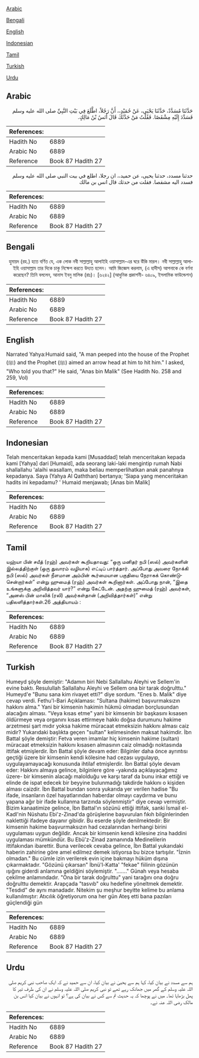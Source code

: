 [Arabic](#arabic)

[Bengali](#bengali)

[English](#english)

[Indonesian](#indonesian)

[Tamil](#tamil)

[Turkish](#turkish)

[Urdu](#urdu)

## Arabic


<div dir="rtl" lang="ar" style={{fontSize:'larger',backgroundColor:'#f8f9fa',padding:20}}>
حَدَّثَنَا مُسَدَّدٌ، حَدَّثَنَا يَحْيَى، عَنْ حُمَيْدٍ،، أَنَّ رَجُلاً، اطَّلَعَ فِي بَيْتِ النَّبِيِّ صلى الله عليه وسلم فَسَدَّدَ إِلَيْهِ مِشْقَصًا‏.‏ فَقُلْتُ مَنْ حَدَّثَكَ قَالَ أَنَسُ بْنُ مَالِكٍ‏.‏
</div>
<div style={{backgroundColor:'#f8f9fa',padding:20, marginBottom: 10}}><table> <thead> <tr> <th>References:</th> <th></th> </tr> </thead> <tbody><tr><td>Hadith No</td><td>6889</td></tr><tr><td>Arabic No</td><td>6889</td></tr><tr><td>Reference</td><td>Book 87 Hadith 27</td></tr></tbody></table></div>


<div dir="rtl" lang="ar" style={{fontSize:'larger',backgroundColor:'#f8f9fa',padding:20}}>
حدثنا مسدد، حدثنا يحيى، عن حميد،، ان رجلا، اطلع في بيت النبي صلى الله عليه وسلم فسدد اليه مشقصا. فقلت من حدثك قال انس بن مالك
</div>
<div style={{backgroundColor:'#f8f9fa',padding:20, marginBottom: 10}}><table> <thead> <tr> <th>References:</th> <th></th> </tr> </thead> <tbody><tr><td>Hadith No</td><td>6889</td></tr><tr><td>Arabic No</td><td>6889</td></tr><tr><td>Reference</td><td>Book 87 Hadith 27</td></tr></tbody></table></div>

## Bengali


<div dir="rtl" lang="bn" style={{fontSize:'larger',backgroundColor:'#f8f9fa',padding:20}}>
হুমায়দ (রহ.) হতে বর্ণিত যে, এক লোক নবী সাল্লাল্লাহু আলাইহি ওয়াসাল্লাম-এর ঘরে উঁকি মারল। নবী সাল্লাল্লাহু আলাইহি ওয়াসাল্লাম তার দিকে চাকু নিক্ষেপ করতে উদ্যত হলেন। আমি জিজ্ঞেস করলাম, (এ হাদীস) আপনাকে কে বর্ণনা করেছেন? তিনি বললেন, আনাস ইবনু মালিক (রাঃ)। [৬২৪২] (আধুনিক প্রকাশনী- ৬৪০৯, ইসলামিক ফাউন্ডেশন)
</div>
<div style={{backgroundColor:'#f8f9fa',padding:20, marginBottom: 10}}><table> <thead> <tr> <th>References:</th> <th></th> </tr> </thead> <tbody><tr><td>Hadith No</td><td>6889</td></tr><tr><td>Arabic No</td><td>6889</td></tr><tr><td>Reference</td><td>Book 87 Hadith 27</td></tr></tbody></table></div>

## English


<div dir="ltr" lang="en" style={{fontSize:'larger',backgroundColor:'#f8f9fa',padding:20}}>
Narrated Yahya:Humaid said, "A man peeped into the house of the Prophet (ﷺ) and the Prophet (ﷺ) aimed an arrow head at him to hit him." I asked, "Who told you that?" He said, "Anas bin Malik" (See Hadith No. 258 and 259, Vol)
</div>
<div style={{backgroundColor:'#f8f9fa',padding:20, marginBottom: 10}}><table> <thead> <tr> <th>References:</th> <th></th> </tr> </thead> <tbody><tr><td>Hadith No</td><td>6889</td></tr><tr><td>Arabic No</td><td>6889</td></tr><tr><td>Reference</td><td>Book 87 Hadith 27</td></tr></tbody></table></div>

## Indonesian


<div dir="ltr" lang="id" style={{fontSize:'larger',backgroundColor:'#f8f9fa',padding:20}}>
Telah menceritakan kepada kami [Musaddad] telah menceritakan kepada kami [Yahya] dari [Humaid], ada seorang laki-laki mengintip rumah Nabi shallallahu 'alaihi wasallam, maka beliau memperlihatkan anak panahnya kepadanya. Saya (Yahya Al Qaththan) bertanya; 'Siapa yang menceritakan hadits ini kepadamu? ' Humaid menjawab; [Anas bin Malik]
</div>
<div style={{backgroundColor:'#f8f9fa',padding:20, marginBottom: 10}}><table> <thead> <tr> <th>References:</th> <th></th> </tr> </thead> <tbody><tr><td>Hadith No</td><td>6889</td></tr><tr><td>Arabic No</td><td>6889</td></tr><tr><td>Reference</td><td>Book 87 Hadith 27</td></tr></tbody></table></div>

## Tamil


<div dir="ltr" lang="ta" style={{fontSize:'larger',backgroundColor:'#f8f9fa',padding:20}}>
யஹ்யா பின் சயீத் (ரஹ்) அவர்கள் கூறியதாவது: “ஒரு மனிதர் நபி (ஸல்) அவர்களின் இல்லத்திற்குள் (ஒரு துவாரம் வழியாக) எட்டிப் பார்த்தார். அப்போது அவரை நோக்கி நபி (ஸல்) அவர்கள் நீளமான அம்பின் கூர்மையான பகுதியை நேராகக் கொண்டுசென்றார்கள்” என்று ஹுமைத் (ரஹ்) அவர்கள் கூறினார்கள். அப்போது நான், “இதை உங்களுக்கு அறிவித்தவர் யார்?” என்று கேட்டேன். அதற்கு ஹுமைத் (ரஹ்) அவர்கள், “அனஸ் பின் மாலிக் (ரலி) அவர்கள்தான் (அறிவித்தார்கள்)” என்று பதிலளித்தார்கள்.26 அத்தியாயம் :
</div>
<div style={{backgroundColor:'#f8f9fa',padding:20, marginBottom: 10}}><table> <thead> <tr> <th>References:</th> <th></th> </tr> </thead> <tbody><tr><td>Hadith No</td><td>6889</td></tr><tr><td>Arabic No</td><td>6889</td></tr><tr><td>Reference</td><td>Book 87 Hadith 27</td></tr></tbody></table></div>

## Turkish


<div dir="ltr" lang="tr" style={{fontSize:'larger',backgroundColor:'#f8f9fa',padding:20}}>
Humeyd şöyle demiştir: "Adamın biri Nebi Sallallahu Aleyhi ve Sellem'in evine baktı. Resulullah Sallallahu Aleyhi ve Sellem ona bir tarak doğrulttu." Humeyd'e "Bunu sana kim rivayet etti?" diye sordum. "Enes b. Malik" diye cevap verdi. Fethu'l-Bari Açıklaması: "Sultana (hakime) başvurmaksızın hakkını alma." Yani bir kimsenin hakimin hükmü olmadan borçlusundan alacağını alması. "Veya kısas etme" yani bir kimsenin bir başkasını kısasen öldürmeye veya organını kısas ettirmeye hakkı doğsa durumunu hakime arzetmesi şart mıdır yoksa hakime müracaat etmeksizin hakkını alması caiz midir? Yukarıdaki başlıkta geçen "sultan" kelimesinden maksat hakimdir. İbn Battal şöyle demiştir: Fetva veren imamlar hiç kimsenin hakime (sultan) müracaat etmeksizin hakkını kısasen almasının caiz olmadığı noktasında ittifak etmişlerdir. İbn Battal şöyle devam eder: Bilginler daha önce ayrıntısı geçtiği üzere bir kimsenin kendi kölesine had cezası uygulayıp, uygulayamayacağı konusunda ihtilaf etmişlerdir. İbn Battal şöyle devam eder: Hakkını almaya gelince, bilginlere göre -yakında açıklayacağımız üzere- bir kimsenin alacağı malolduğu ve karşı taraf da bunu inkar ettiği ve elinde de ispat edecek bir beyyine bulunmadığı takdirde hakkını o kişiden alması caizdir. İbn Battal bundan sonra yukarıda yer verilen hadise "Bu ifade, insanların özel hayatlarından haberdar olmayı caydırma ve bunu yapana ağır bir ifade kullanma tarzında söylenmiştir" diye cevap vermiştir. Bizim kanaatimize gelince, İbn Battal'ın sözünü ettiği ittifak, sanki İsmail el-Kadl'nin Nüshatu Ebi'z-Zinad'da görüşlerine başvurulan fıkıh bilginlerinden naklettiği ifadeye dayanır gibidir. Bu eserde şöyle denilmektedir: Bir kimsenin hakime başvurmaksızın had cezalarından herhangi birini uygulaması uygun değildir. Ancak bir kimsenin kendi kölesine zina haddini uygulaması mümkündür. Bu Ebü'z-Zinad zamanında Medinelilerin ittifakından ibarettir. Buna verilecek cevaba gelince, İbn Battal yukarıdaki haberin zahirine göre amel edilmez demek istiyorsa bu bizce tartışılır. "İznin olmadan." Bu cümle izin verilerek evin içine bakmayı hüküm dışına çıkarmaktadır. "Gözünü çıkarsan" İbnü'l-Katta' "fekae" fiilinin gözünün ışığını giderdi anlamına geldiğini söylemiştir. "......." Günah veya hesaba çekilme anlamındadır. "Ona bir tarak doğrulttu" yani tarağını ona doğru doğrulttu demektir. Arapçada "tasvıb" oku hedefine yöneltmek demektir. "Tesdıd" de aynı manadadır. Nitekim şu meşhur beyitte kelime bu anlama kullanılmıştır: Atıcılık öğretiyorum ona her gün Ateş etti bana pazıları güçlendiği gün
</div>
<div style={{backgroundColor:'#f8f9fa',padding:20, marginBottom: 10}}><table> <thead> <tr> <th>References:</th> <th></th> </tr> </thead> <tbody><tr><td>Hadith No</td><td>6889</td></tr><tr><td>Arabic No</td><td>6889</td></tr><tr><td>Reference</td><td>Book 87 Hadith 27</td></tr></tbody></table></div>

## Urdu


<div dir="rtl" lang="ur" style={{fontSize:'larger',backgroundColor:'#f8f9fa',padding:20}}>
ہم سے مسدد نے بیان کیا، کہا ہم سے یحییٰ نے بیان کیا، ان سے حمید نے کہ ایک صاحب نبی کریم صلی اللہ علیہ وسلم کے گھر میں جھانک رہے تھے تو نبی کریم صلی اللہ علیہ وسلم نے ان کی طرف تیر کا پھل بڑھایا تھا۔ میں نے پوچھا کہ یہ حدیث تم سے کس نے بیان کی ہے؟ تو انہوں نے بیان کیا انس بن مالک رضی اللہ عنہ نے۔
</div>
<div style={{backgroundColor:'#f8f9fa',padding:20, marginBottom: 10}}><table> <thead> <tr> <th>References:</th> <th></th> </tr> </thead> <tbody><tr><td>Hadith No</td><td>6889</td></tr><tr><td>Arabic No</td><td>6889</td></tr><tr><td>Reference</td><td>Book 87 Hadith 27</td></tr></tbody></table></div>